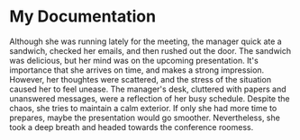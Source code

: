 # My Documentation

Although she was running lately for the meeting, the manager quick ate a sandwich, checked her emails, and then rushed out the door. The sandwich was delicious, but her mind was on the upcoming presentation. It's importance that she arrives on time, and makes a strong impression. However, her thoughtes were scattered, and the stress of the situation caused her to feel unease. The manager's desk, cluttered with papers and unanswered messages, were a reflection of her busy schedule. Despite the chaos, she tries to maintain a calm exterior. If only she had more time to prepares, maybe the presentation would go smoother. Nevertheless, she took a deep breath and headed towards the conference roomess.
